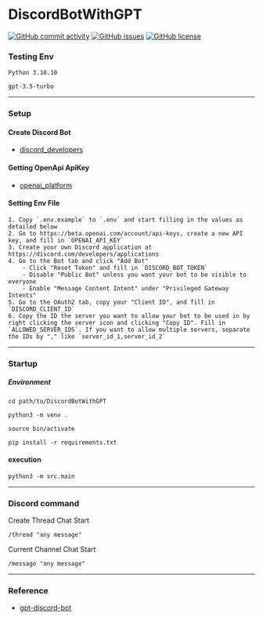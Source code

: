# DiscordBotWithGPT


[![GitHub commit activity](https://img.shields.io/github/commit-activity/m/koiusa/DiscordBotWithGPT)](https://github.com/koiusa/DiscordBotWithGPT/graphs/commit-activity)
[![GitHub issues](https://img.shields.io/github/issues/koiusa/DiscordBotWithGPT)](https://github.com/koiusa/DiscordBotWithGPT/issues)
[![GitHub license](https://img.shields.io/github/license/koiusa/DiscordBotWithGPT)](https://github.com/koiusa/DiscordBotWithGPT/blob/main/LICENSE)

### Testing Env
```
Python 3.10.10
```

```
gpt-3.5-turbo
```

---

### Setup

#### Create Discord Bot
 - [discord_developers](https://discord.com/developers/applications)
 
#### Getting OpenApi ApiKey
 - [openai_platform](https://platform.openai.com)

#### Setting Env File
```
1. Copy `.env.example` to `.env` and start filling in the values as detailed below
2. Go to https://beta.openai.com/account/api-keys, create a new API key, and fill in `OPENAI_API_KEY`
3. Create your own Discord application at https://discord.com/developers/applications
4. Go to the Bot tab and click "Add Bot"
    - Click "Reset Token" and fill in `DISCORD_BOT_TOKEN`
    - Disable "Public Bot" unless you want your bot to be visible to everyone
    - Enable "Message Content Intent" under "Privileged Gateway Intents"
5. Go to the OAuth2 tab, copy your "Client ID", and fill in `DISCORD_CLIENT_ID`
6. Copy the ID the server you want to allow your bot to be used in by right clicking the server icon and clicking "Copy ID". Fill in `ALLOWED_SERVER_IDS`. If you want to allow multiple servers, separate the IDs by "," like `server_id_1,server_id_2`
```

---

### Startup

##### Environment
```
cd path/to/DiscordBotWithGPT
```

```
python3 -m venv .
```

```
source bin/activate
```

```
pip install -r requirements.txt
```

#### execution
```
python3 -m src.main
```

---

### Discord command

Create Thread Chat Start
```
/thread "any message"
```

Current Channel Chat Start
```
/message "any message"
```

---

### Reference
 - [gpt-discord-bot](https://github.com/openai/gpt-discord-bot)
